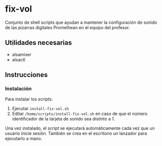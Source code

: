 # fix-vol

Conjunto de shell scripts que ayudan a mantener la configuración de sonido de las pizarras digitales Promethean en el equipo del profesor.

## Utilidades necesarias

* alsamixer
* alsactl

## Instrucciones

### Instalación

Para instalar los scripts:

1. Ejecutar `install-fix-vol.sh`
2. Editar `/home/scripts/install-fix-vol.sh` en caso de que el número identificador de la tarjeta de sonido sea distinto a 1.

Una vez instalado, el script se ejecutará automáticamente cada vez que un usuario inicie sesión. También se crea en el escritorio un lanzador para ejecutarlo a mano.
